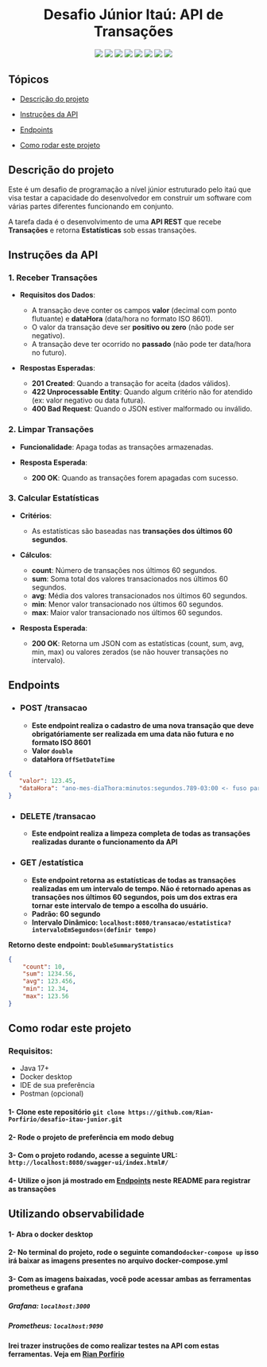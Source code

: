 <center><h1>Desafio Júnior Itaú: API de Transações</h1></center>

<center>
<img src="https://img.shields.io/badge/java-%23ED8B00.svg?style=for-the-badge&logo=openjdk&logoColor=white">
<img src="https://img.shields.io/badge/apachemaven-C71A36.svg?style=for-the-badge&logo=apachemaven&logoColor=white">
<img src="https://img.shields.io/badge/spring-%236DB33F.svg?style=for-the-badge&logo=spring&logoColor=white">
<img src="https://img.shields.io/badge/Postman-FF6C37?style=for-the-badge&logo=postman&logoColor=white">
<img src="https://img.shields.io/badge/-Swagger-%23Clojure?style=for-the-badge&logo=swagger&logoColor=white">
<img src="https://img.shields.io/badge/grafana-%23F46800.svg?style=for-the-badge&logo=grafana&logoColor=white"/>
<img src="https://img.shields.io/badge/docker-%230db7ed.svg?style=for-the-badge&logo=docker&logoColor=white">
<img src="https://img.shields.io/badge/Prometheus-E6522C?style=for-the-badge&logo=Prometheus&logoColor=white">
</center>

## Tópicos

- [Descrição do projeto](#descrição-do-projeto)

- [Instruções da API](#instruções-da-api)

- [Endpoints](#Endpoints)

- [Como rodar este projeto](#como-rodar-este-projeto)

## Descrição do projeto

Este é um desafio de programação a nível júnior estruturado pelo itaú que visa testar a capacidade do desenvolvedor em construir um software com várias partes diferentes funcionando em conjunto. 

A tarefa dada é o desenvolvimento de uma **API REST** que recebe **Transações** e retorna **Estatísticas** sob essas transações.

## Instruções da API

### 1. **Receber Transações**
- **Requisitos dos Dados**:
    - A transação deve conter os campos **valor** (decimal com ponto flutuante) e **dataHora** (data/hora no formato ISO 8601).
    - O valor da transação deve ser **positivo ou zero** (não pode ser negativo).
    - A transação deve ter ocorrido no **passado** (não pode ter data/hora no futuro).

- **Respostas Esperadas**:
    - **201 Created**: Quando a transação for aceita (dados válidos).
    - **422 Unprocessable Entity**: Quando algum critério não for atendido (ex: valor negativo ou data futura).
    - **400 Bad Request**: Quando o JSON estiver malformado ou inválido.

### 2. **Limpar Transações**
- **Funcionalidade**: Apaga todas as transações armazenadas.

- **Resposta Esperada**:
    - **200 OK**: Quando as transações forem apagadas com sucesso.

### 3. **Calcular Estatísticas**
- **Critérios**:
    - As estatísticas são baseadas nas **transações dos últimos 60 segundos**.

- **Cálculos**:
    - **count**: Número de transações nos últimos 60 segundos.
    - **sum**: Soma total dos valores transacionados nos últimos 60 segundos.
    - **avg**: Média dos valores transacionados nos últimos 60 segundos.
    - **min**: Menor valor transacionado nos últimos 60 segundos.
    - **max**: Maior valor transacionado nos últimos 60 segundos.

- **Resposta Esperada**:
    - **200 OK**: Retorna um JSON com as estatísticas (count, sum, avg, min, max) ou valores zerados (se não houver transações no intervalo).


## Endpoints

- ### POST /transacao

  - **Este endpoint realiza o cadastro de uma nova transação que deve obrigatóriamente ser realizada em uma data não futura
  e no formato ISO 8601**
  - **Valor ``double``**
  - **dataHora ``OffSetDateTime``** 

 ```json
{
    "valor": 123.45,
    "dataHora": "ano-mes-diaThora:minutos:segundos.789-03:00 <- fuso para horário de brasília"
}
```

- ### DELETE /transacao

  - **Este endpoint realiza a limpeza completa de todas as transações realizadas durante o funcionamento da API**

- ### GET /estatística
  
  - **Este endpoint retorna as estatísticas de todas as transações realizadas em um intervalo de tempo. Não é retornado apenas as transações nos últimos 60 segundos, pois um dos extras era tornar este intervalo de tempo a escolha do usuário.**
  - **Padrão: 60 segundo**
  - **Intervalo Dinâmico: ``localhost:8080/transacao/estatistica?intervaloEmSegundos=(definir tempo)``**

**Retorno deste endpoint: ``DoubleSummaryStatistics``**
```json
{
    "count": 10,
    "sum": 1234.56,
    "avg": 123.456,
    "min": 12.34,
    "max": 123.56
}
```

## Como rodar este projeto


### Requisitos:
 - Java 17+
 - Docker desktop
 - IDE de sua preferência
 - Postman (opcional)

#### 1- Clone este repositório ``git clone https://github.com/Rian-Porfirio/desafio-itau-junior.git``

#### 2- Rode o projeto de preferência em modo debug

#### 3- Com o projeto rodando, acesse a seguinte URL: ``http://localhost:8080/swagger-ui/index.html#/``

#### 4- Utilize o json já mostrado em [Endpoints](#endpoints) neste README para registrar as transações


## Utilizando observabilidade

#### 1- Abra o docker desktop

#### 2- No terminal do projeto, rode o seguinte comando``docker-compose up`` isso irá baixar as imagens presentes no arquivo **docker-compose.yml**

#### 3- Com as imagens baixadas, você pode acessar ambas as ferramentas prometheus e grafana
##### Grafana: ``localhost:3000``
##### Prometheus: ``localhost:9090``
#### Irei trazer instruções de como realizar testes na API com estas ferramentas. Veja em [Rian Porfírio](https://www.linkedin.com/in/rian-porfírio)

